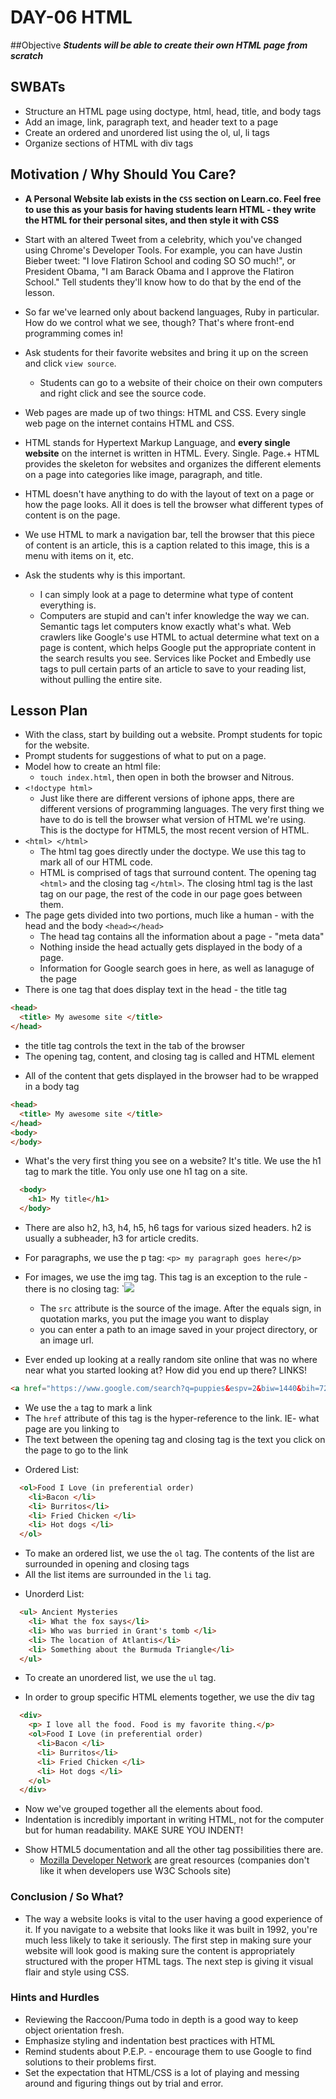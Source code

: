 # DAY-06 HTML 

##Objective
***Students will be able to create their own HTML page from scratch***

## SWBATs
+ Structure an HTML page using doctype, html, head, title, and body tags
+ Add an image, link, paragraph text, and header text to a page
+ Create an ordered and unordered list using the ol, ul, li tags
+ Organize sections of HTML with div tags

## Motivation / Why Should You Care?

+ **A Personal Website lab exists in the `CSS` section on Learn.co. Feel free to use this as your basis for having students learn HTML - they write the HTML for their personal sites, and then style it with CSS**

+ Start with an altered Tweet from a celebrity, which you've changed using Chrome's Developer Tools. For example, you can have Justin Bieber tweet: "I love Flatiron School and coding SO SO much!", or President Obama, "I am Barack Obama and I approve the Flatiron School." Tell students they'll know how to do that by the end of the lesson.
+ So far we've learned only about backend languages, Ruby in particular. How do we control what we see, though? That's where front-end programming comes in!
+ Ask students for their favorite websites and bring it up on the screen and click `view source`.
  + Students can go to a website of their choice on their own computers and right click and see the source code.
+ Web pages are made up of two things: HTML and CSS. Every single web page on the internet contains HTML and CSS.
+ HTML stands for Hypertext Markup Language, and **every single website** on the internet is written in HTML. Every. Single. Page.+ HTML provides the skeleton for websites and organizes the different elements on a page into categories like image, paragraph, and title. 
+ HTML doesn't have anything to do with the layout of text on a page or how the page looks. All it does is tell the browser what different types of content is on the page.
+ We use HTML to mark a navigation bar, tell the browser that this piece of content is an article, this is a caption related to this image, this is a menu with items on it, etc.
+ Ask the students why is this important.
  + I can simply look at a page to determine what type of content everything is.
  + Computers are stupid and can't infer knowledge the way we can. Semantic tags let computers know exactly what's what. Web crawlers like Google's use HTML to actual determine what text on a page is content, which helps Google put the appropriate content in the search results you see. Services like Pocket and Embedly use tags to pull certain parts of an article to save to your reading list, without pulling the entire site.


## Lesson Plan
+ With the class, start by building out a website. Prompt students for topic for the website.
+ Prompt students for suggestions of what to put on a page.
+ Model how to create an html file:
  + `touch index.html`, then open in both the browser and Nitrous.
+ `<!doctype html>`
  * Just like there are different versions of iphone apps, there are different versions of programming languages. The very first thing we have to do is tell the browser what version of HTML we're using. This is the doctype for HTML5, the most recent version of HTML.
+ `<html> </html>`
  * The html tag goes directly under the doctype. We use this tag to mark all of our HTML code.
  * HTML is comprised of tags that surround content. The opening tag `<html>` and the closing tag `</html>`. The closing html tag is the last tag on our page, the rest of the code in our page goes between them.
+ The page gets divided into two portions, much like a human - with the head and the body `<head></head>`
  * The head tag contains all the information about a page - "meta data"
  * Nothing inside the head actually gets displayed in the body of a page. 
  * Information for Google search goes in here, as well as lanaguge of the page
+ There is one tag that does display text in the head - the title tag
```html
<head>
  <title> My awesome site </title>
</head>
```
  * the title tag controls the text in the tab of the browser
  * The opening tag, content, and closing tag is called and HTML element
+ All of the content that gets displayed in the browser had to be wrapped in a body tag
```html
<head>
  <title> My awesome site </title>
</head>
<body>
</body>
```
+ What's the very first thing you see on a website? It's title. We use the h1 tag to mark the title. You only use one h1 tag on a site.
```html
  <body>
    <h1> My title</h1>
  </body>
```
  * There are also h2, h3, h4, h5, h6 tags for various sized headers. h2 is usually a subheader, h3 for article credits.
+ For paragraphs, we use the p tag: `<p> my paragraph goes here</p>`
+ For images, we use the img tag. This tag is an exception to the rule - there is no closing tag: `<img src="my_image_file.jpg">
  * The `src` attribute is the source of the image. After the equals sign, in quotation marks, you put the image you want to display
  * you can enter a path to an image saved in your project directory, or an image url.

+ Ever ended up looking at a really random site online that was no where near what you started looking at? How did you end up there? LINKS! 
```html
<a href="https://www.google.com/search?q=puppies&espv=2&biw=1440&bih=726&source=lnms&tbm=isch&sa=X&ei=jp1kVaX5LuSCsQTI54DADg&ved=0CAYQ_AUoAQ"> CLICK HERE TO LOOK AT PUPPIES</a>
```
  * We use the `a` tag to mark a link
  * The `href` attribute of this tag is the hyper-reference to the link. IE- what page are you linking to
  * The text between the opening tag and closing tag is the text you click on the page to go to the link
+ Ordered List:
```html
  <ol>Food I Love (in preferential order)
    <li>Bacon </li>
    <li> Burritos</li>
    <li> Fried Chicken </li>
    <li> Hot dogs </li>
  </ol>
```
  * To make an ordered list, we use the `ol` tag. The contents of the list are surrounded in opening and closing tags
  * All the list items are surrounded in the `li` tag.
+ Unorderd List:
```html
  <ul> Ancient Mysteries
    <li> What the fox says</li>
    <li> Who was burried in Grant's tomb </li>
    <li> The location of Atlantis</li>
    <li> Something about the Burmuda Triangle</li>
  </ul>
```
  * To create an unordered list, we use the `ul` tag.
+ In order to group specific HTML elements together, we use the div tag
```html
  <div>
    <p> I love all the food. Food is my favorite thing.</p>
    <ol>Food I Love (in preferential order)
      <li>Bacon </li>
      <li> Burritos</li>
      <li> Fried Chicken </li>
      <li> Hot dogs </li>
    </ol>
  </div>
```
  * Now we've grouped together all the elements about food. 
  * Indentation is incredibly important in writing HTML, not for the computer but for human readability. MAKE SURE YOU INDENT!
+ Show HTML5 documentation and all the other tag possibilities there are.
  * [Mozilla Developer Network](https://developer.mozilla.org/en-US/docs/Web/HTML/Element) are great resources (companies don't like it when developers use W3C Schools site)

### Conclusion / So What?
+ The way a website looks is vital to the user having a good experience of it. If you navigate to a website that looks like it was built in 1992, you're much less likely to take it seriously. The first step in making sure your website will look good is making sure the content is appropriately structured with the proper HTML tags. The next step is giving it visual flair and style using CSS.

### Hints and Hurdles
+ Reviewing the Raccoon/Puma todo in depth is a good way to keep object orientation fresh.
+ Emphasize styling and indentation best practices with HTML
+ Remind students about P.E.P. - encourage them to use Google to find solutions to their problems first.
+ Set the expectation that HTML/CSS is a lot of playing and messing around and figuring things out by trial and error.
